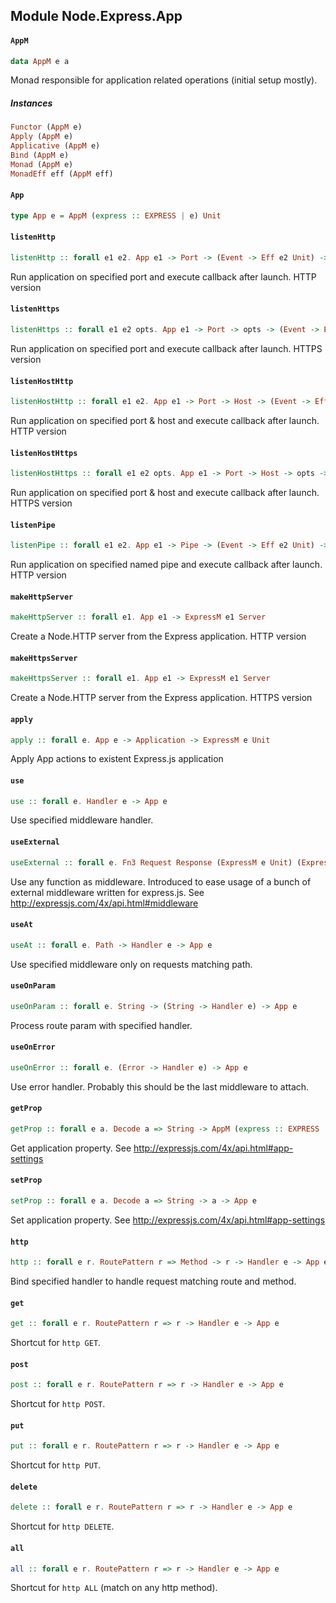 ## Module Node.Express.App

#### `AppM`

``` purescript
data AppM e a
```

Monad responsible for application related operations (initial setup mostly).

##### Instances
``` purescript
Functor (AppM e)
Apply (AppM e)
Applicative (AppM e)
Bind (AppM e)
Monad (AppM e)
MonadEff eff (AppM eff)
```

#### `App`

``` purescript
type App e = AppM (express :: EXPRESS | e) Unit
```

#### `listenHttp`

``` purescript
listenHttp :: forall e1 e2. App e1 -> Port -> (Event -> Eff e2 Unit) -> ExpressM e1 Server
```

Run application on specified port and execute callback after launch.
HTTP version

#### `listenHttps`

``` purescript
listenHttps :: forall e1 e2 opts. App e1 -> Port -> opts -> (Event -> Eff e2 Unit) -> ExpressM e1 Server
```

Run application on specified port and execute callback after launch.
HTTPS version

#### `listenHostHttp`

``` purescript
listenHostHttp :: forall e1 e2. App e1 -> Port -> Host -> (Event -> Eff e2 Unit) -> ExpressM e1 Server
```

Run application on specified port & host and execute callback after launch.
HTTP version

#### `listenHostHttps`

``` purescript
listenHostHttps :: forall e1 e2 opts. App e1 -> Port -> Host -> opts -> (Event -> Eff e2 Unit) -> ExpressM e1 Server
```

Run application on specified port & host and execute callback after launch.
HTTPS version

#### `listenPipe`

``` purescript
listenPipe :: forall e1 e2. App e1 -> Pipe -> (Event -> Eff e2 Unit) -> ExpressM e1 Server
```

Run application on specified named pipe and execute callback after launch.
HTTP version

#### `makeHttpServer`

``` purescript
makeHttpServer :: forall e1. App e1 -> ExpressM e1 Server
```

Create a Node.HTTP server from the Express application.
HTTP version

#### `makeHttpsServer`

``` purescript
makeHttpsServer :: forall e1. App e1 -> ExpressM e1 Server
```

Create a Node.HTTP server from the Express application.
HTTPS version

#### `apply`

``` purescript
apply :: forall e. App e -> Application -> ExpressM e Unit
```

Apply App actions to existent Express.js application

#### `use`

``` purescript
use :: forall e. Handler e -> App e
```

Use specified middleware handler.

#### `useExternal`

``` purescript
useExternal :: forall e. Fn3 Request Response (ExpressM e Unit) (ExpressM e Unit) -> App e
```

Use any function as middleware.
Introduced to ease usage of a bunch of external
middleware written for express.js.
See http://expressjs.com/4x/api.html#middleware

#### `useAt`

``` purescript
useAt :: forall e. Path -> Handler e -> App e
```

Use specified middleware only on requests matching path.

#### `useOnParam`

``` purescript
useOnParam :: forall e. String -> (String -> Handler e) -> App e
```

Process route param with specified handler.

#### `useOnError`

``` purescript
useOnError :: forall e. (Error -> Handler e) -> App e
```

Use error handler. Probably this should be the last middleware to attach.

#### `getProp`

``` purescript
getProp :: forall e a. Decode a => String -> AppM (express :: EXPRESS | e) (Maybe a)
```

Get application property.
See http://expressjs.com/4x/api.html#app-settings

#### `setProp`

``` purescript
setProp :: forall e a. Decode a => String -> a -> App e
```

Set application property.
See http://expressjs.com/4x/api.html#app-settings

#### `http`

``` purescript
http :: forall e r. RoutePattern r => Method -> r -> Handler e -> App e
```

Bind specified handler to handle request matching route and method.

#### `get`

``` purescript
get :: forall e r. RoutePattern r => r -> Handler e -> App e
```

Shortcut for `http GET`.

#### `post`

``` purescript
post :: forall e r. RoutePattern r => r -> Handler e -> App e
```

Shortcut for `http POST`.

#### `put`

``` purescript
put :: forall e r. RoutePattern r => r -> Handler e -> App e
```

Shortcut for `http PUT`.

#### `delete`

``` purescript
delete :: forall e r. RoutePattern r => r -> Handler e -> App e
```

Shortcut for `http DELETE`.

#### `all`

``` purescript
all :: forall e r. RoutePattern r => r -> Handler e -> App e
```

Shortcut for `http ALL` (match on any http method).


